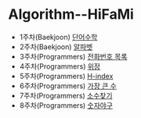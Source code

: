 # Algorithm--HiFaMi

- 1주차(Baekjoon) [단어수학](https://www.acmicpc.net/problem/1339)
- 2주차(Baekjoon) [알파벳](https://www.acmicpc.net/problem/1987)
- 3주차(Programmers) [전화번호 목록](https://programmers.co.kr/learn/courses/30/lessons/42577)
- 4주차(Programmers) [위장](https://programmers.co.kr/learn/courses/30/lessons/42578?language=python3)
- 5주차(Programmers) [H-index](https://programmers.co.kr/learn/courses/30/lessons/42747)
- 6주차(Programmers) [가장 큰 수](https://programmers.co.kr/learn/courses/30/lessons/42746)
- 7주차(Programmers) [소수찾기](https://programmers.co.kr/learn/courses/30/parts/12230)
- 8주차(Programmers) [숫자야구](https://programmers.co.kr/learn/courses/30/lessons/42841)
